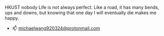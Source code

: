 HKUST nobody
Life is not always perfect. Like a road, it has many bends, ups and downs, but knowing that one day I will eventually die makes me happy.

- 📫 michaelwang920324@protonmail.com

<!---
Shao-Fu-Wang/Shao-Fu-Wang is a ✨ special ✨ repository because its `README.md` (this file) appears on your GitHub profile.
You can click the Preview link to take a look at your changes.
--->
